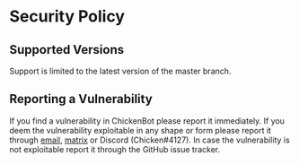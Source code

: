 # Security Policy

## Supported Versions

Support is limited to the latest version of the master branch.

## Reporting a Vulnerability

If you find a vulnerability in ChickenBot please report it immediately.
If you deem the vulnerability exploitable in any shape or form please report it through [email](mailto:antti@antti.codes), [matrix](https://matrix.to/#/@antti:antti.codes) or Discord (Chicken#4127).
In case the vulnerability is not exploitable report it through the GitHub issue tracker.

